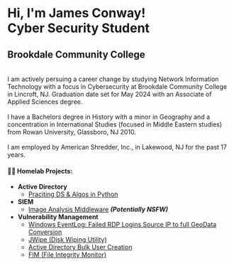 <h1> Hi, I'm James Conway! <br> Cyber Security Student </br>

<h2> Brookdale Community College </h2>
<br> I am actively persuing a career change by studying Network Information Technology with a focus in Cybersecurity at Brookdale Community College in Lincroft, NJ. Graduation date set for May 2024 with an Associate of Applied Sciences degree. </br>
<br> I have a Bachelors degree in History with a minor in Geography and a concentration in International Studies (focused in Middle Eastern studies) from Rowan University, Glassboro, NJ 2010. </br>
<br> I am employed by American Shredder, Inc., in Lakewood, NJ for the past 17 years. </br>


<h4>👨‍💻 Homelab Projects:</h4>

- <b>Active Directory</b>
  - [Praciting DS & Algos in Python](https://github.com/joshmadakor1/Algorithms-Practice)
- <b>SIEM</b>
  - [Image Analysis Middleware](https://github.com/joshmadakor1/4chan-Image-Analysis-Middleware-C964) <b><i>(Potentially NSFW)</b></i>
- <b>Vulnerability Management</b>
  - [Windows EventLog: Failed RDP Logins Source IP to full GeoData Conversion](https://github.com/joshmadakor1/Sentinel-Lab)
  - [JWipe (Disk Wiping Utility)](https://github.com/joshmadakor1/Jwipe.PowerShell)
  - [Active Directory Bulk User Creation](https://github.com/joshmadakor1/AD_PS)
  - [FIM (File Integrity Monitor)](https://github.com/joshmadakor1/PowerShell-Integrity-FIM)







<!--
**joshmadakor1/joshmadakor1** is a ✨ _special_ ✨ repository because its `README.md` (this file) appears on your GitHub profile.

Here are some ideas to get you started:

- 🔭 I’m currently working on ...
- 🌱 I’m currently learning ...
- 👯 I’m looking to collaborate on ...
- 🤔 I’m looking for help with ...
- 💬 Ask me about ...
- 📫 How to reach me: ...
- 😄 Pronouns: ...
- ⚡ Fun fact: ...
-->
